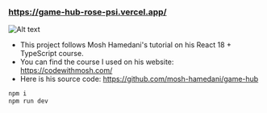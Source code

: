 ### https://game-hub-rose-psi.vercel.app/

![Alt text](/assets/gamehubscreenshot.jpg?raw=true "Screenshot")

- This project follows Mosh Hamedani's tutorial on his React 18 + TypeScript course.
- You can find the course I used on his website: https://codewithmosh.com/
- Here is his source code: https://github.com/mosh-hamedani/game-hub

```js
npm i
npm run dev
```
